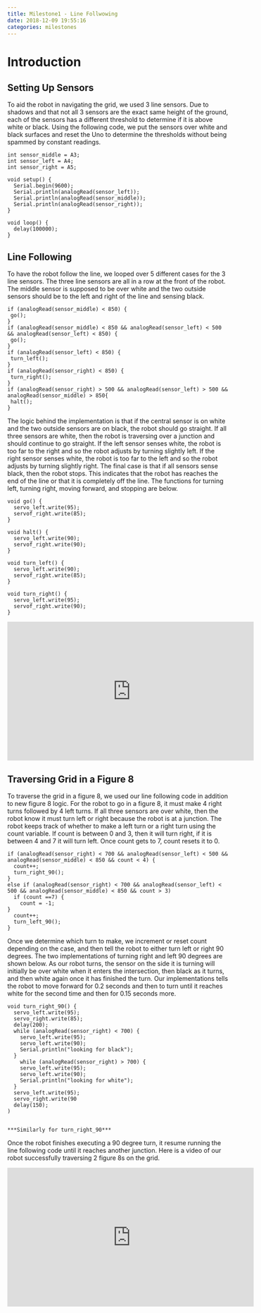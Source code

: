 ```yaml
---
title: Milestone1 - Line Follwowing
date: 2018-12-09 19:55:16
categories: milestones
---
```

# Introduction

## Setting Up Sensors

To aid the robot in navigating the grid, we used 3 line sensors. Due to shadows and that not all 3 sensors are the exact same height of the ground, each of the sensors has a different threshold to determine if it is above white or black. Using the following code, we put the sensors over white and black surfaces and reset the Uno to determine the thresholds without being spammed by constant readings.  
```
int sensor_middle = A3; 
int sensor_left = A4;
int sensor_right = A5;

void setup() {
  Serial.begin(9600);
  Serial.println(analogRead(sensor_left));
  Serial.println(analogRead(sensor_middle)); 
  Serial.println(analogRead(sensor_right));
}

void loop() {
  delay(100000);
}
```


## Line Following

To have the robot follow the line, we looped over 5 different cases for the 3 line sensors. The three line sensors are all in a row at the front of the robot. The middle sensor is supposed to be over white and the two outside sensors should be to the left and right of the line and sensing black.  
```
if (analogRead(sensor_middle) < 850) {
 go();
}
if (analogRead(sensor_middle) < 850 && analogRead(sensor_left) < 500 && analogRead(sensor_left) < 850) {
 go();
}
if (analogRead(sensor_left) < 850) {
 turn_left();
}
if (analogRead(sensor_right) < 850) {
 turn_right();
}
if (analogRead(sensor_right) > 500 && analogRead(sensor_left) > 500 && analogRead(sensor_middle) > 850{
 halt();
}
```

The logic behind the implementation is that if the central sensor is on white and the two outside sensors are on black, the robot should go straight. If all three sensors are white, then the robot is traversing over a junction and should continue to go straight. If the left sensor senses white, the robot is too far to the right and so the robot adjusts by turning slightly left. If the right sensor senses white, the robot is too far to the left and so the robot adjusts by turning slightly right. The final case is that if all sensors sense black, then the robot stops. This indicates that the robot has reaches the end of the line or that it is completely off the line. The functions for turning left, turning right, moving forward, and stopping are below.  
```
void go() {
  servo_left.write(95);
  servof_right.write(85);
}

void halt() {
  servo_left.write(90);
  servof_right.write(90);
}

void turn_left() {
  servo_left.write(90);
  servof_right.write(85);
}

void turn_right() {
  servo_left.write(95);
  servof_right.write(90);
}
```


<iframe width="560" height="315" src="https://www.youtube.com/embed/JqHFbGctT4A" frameborder="0" allow="accelerometer; autoplay; encrypted-media; gyroscope; picture-in-picture" allowfullscreen></iframe>

## Traversing Grid in a Figure 8

To traverse the grid in a figure 8, we used our line following code in addition to new figure 8 logic. For the robot to go in a figure 8, it must make 4 right turns followed by 4 left turns. If all three sensors are over white, then the robot know it must turn left or right because the robot is at a junction. The robot keeps track of whether to make a left turn or a right turn using the count variable. If count is between 0 and 3, then it will turn right, if it is between 4 and 7 it will turn left. Once count gets to 7, count resets it to 0.
```
if (analogRead(sensor_right) < 700 && analogRead(sensor_left) < 500 && analogRead(sensor_middle) < 850 && count < 4) {
  count++;
  turn_right_90();
}
else if (analogRead(sensor_right) < 700 && analogRead(sensor_left) < 500 && analogRead(sensor_middle) < 850 && count > 3)
  if (count ==7) {
    count = -1;
}
  count++;
  turn_left_90();
}
```


Once we determine which turn to make, we increment or reset count depending on the case, and then tell the robot to either turn left or right 90 degrees. The two implementations of turning right and left 90 degrees are shown below. As our robot turns, the sensor on the side it is turning will initially be over white when it enters the intersection, then black as it turns, and then white again once it has finished the turn. Our implementations tells the robot to move forward for 0.2 seconds and then to turn until it reaches white for the second time and then for 0.15 seconds more.  
```
void turn_right_90() {
  servo_left.write(95);
  servo_right.write(85);
  delay(200);
  while (analogRead(sensor_right) < 700) {
    servo_left.write(95);
    servo_left.write(90);
    Serial.println("looking for black");
  }
    while (analogRead(sensor_right) > 700) {
    servo_left.write(95);
    servo_left.write(90);
    Serial.println("looking for white");
  }
  servo_left.write(95);
  servo_right.write(90
  delay(150);
)


***Similarly for turn_right_90***
```


Once the robot finishes executing a 90 degree turn, it resume running the line following code until it reaches another junction. Here is a video of our robot successfully traversing 2 figure 8s on the grid.

<iframe width="560" height="315" src="https://www.youtube.com/embed/ifGCA0HRTxA" frameborder="0" allow="accelerometer; autoplay; encrypted-media; gyroscope; picture-in-picture" allowfullscreen></iframe>